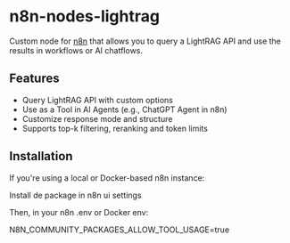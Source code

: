 # n8n-nodes-lightrag

Custom node for [n8n](https://n8n.io) that allows you to query a LightRAG API and use the results in workflows or AI chatflows.

## Features

- Query LightRAG API with custom options
- Use as a Tool in AI Agents (e.g., ChatGPT Agent in n8n)
- Customize response mode and structure
- Supports top-k filtering, reranking and token limits

## Installation

If you're using a local or Docker-based n8n instance:

Install de package in n8n ui settings

Then, in your n8n .env or Docker env:

N8N_COMMUNITY_PACKAGES_ALLOW_TOOL_USAGE=true